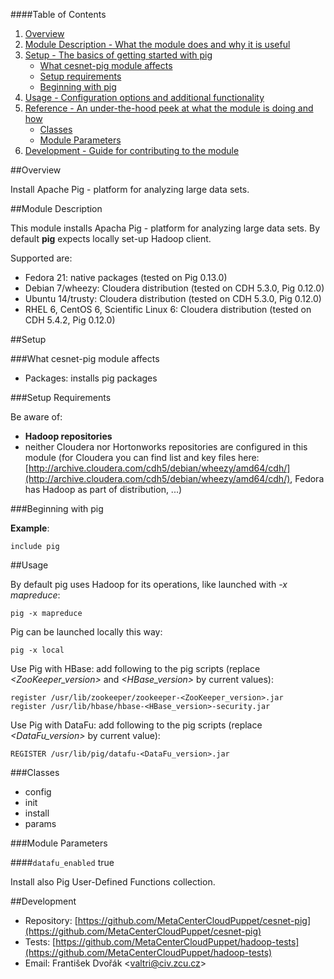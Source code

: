 ####Table of Contents

1. [Overview](#overview)
2. [Module Description - What the module does and why it is useful](#module-description)
3. [Setup - The basics of getting started with pig](#setup)
    * [What cesnet-pig module affects](#what-pig-affects)
    * [Setup requirements](#setup-requirements)
    * [Beginning with pig](#beginning-with-pig)
4. [Usage - Configuration options and additional functionality](#usage)
5. [Reference - An under-the-hood peek at what the module is doing and how](#reference)
    * [Classes](#classes)
    * [Module Parameters](#parameters)
6. [Development - Guide for contributing to the module](#development)

<a name="overview"></a>
##Overview

Install Apache Pig - platform for analyzing large data sets.

<a name="module-description"></a>
##Module Description

This module installs Apacha Pig - platform for analyzing large data sets. By default **pig** expects locally set-up Hadoop client.

Supported are:

* Fedora 21: native packages (tested on Pig 0.13.0)
* Debian 7/wheezy: Cloudera distribution (tested on CDH 5.3.0, Pig 0.12.0)
* Ubuntu 14/trusty: Cloudera distribution (tested on CDH 5.3.0, Pig 0.12.0)
* RHEL 6, CentOS 6, Scientific Linux 6: Cloudera distribution (tested on CDH 5.4.2, Pig 0.12.0)

<a name="setup"></a>
##Setup

<a name="what-pig-affects"></a>
###What cesnet-pig module affects

* Packages: installs pig packages

<a name="setup-requirements"></a>
###Setup Requirements

Be aware of:

* **Hadoop repositories**
 * neither Cloudera nor Hortonworks repositories are configured in this module (for Cloudera you can find list and key files here: [http://archive.cloudera.com/cdh5/debian/wheezy/amd64/cdh/](http://archive.cloudera.com/cdh5/debian/wheezy/amd64/cdh/), Fedora has Hadoop as part of distribution, ...)

<a name="beginning-with-pig"></a>
###Beginning with pig

**Example**:

    include pig

<a name="usage"></a>
##Usage

By default pig uses Hadoop for its operations, like launched with *-x mapreduce*:

    pig -x mapreduce

Pig can be launched locally this way:

    pig -x local

Use Pig with HBase: add following to the pig scripts (replace *<ZooKeeper_version>* and *<HBase_version>* by current values):

    register /usr/lib/zookeeper/zookeeper-<ZooKeeper_version>.jar
    register /usr/lib/hbase/hbase-<HBase_version>-security.jar

Use Pig with DataFu: add following to the pig scripts (replace *<DataFu_version>* by current value):

    REGISTER /usr/lib/pig/datafu-<DataFu_version>.jar

<a name="classes"></a>
###Classes

* config
* init
* install
* params

<a name="parameters"></a>
###Module Parameters

####`datafu_enabled` true

Install also Pig User-Defined Functions collection.

<a name="development"></a>
##Development

* Repository: [https://github.com/MetaCenterCloudPuppet/cesnet-pig](https://github.com/MetaCenterCloudPuppet/cesnet-pig)
* Tests: [https://github.com/MetaCenterCloudPuppet/hadoop-tests](https://github.com/MetaCenterCloudPuppet/hadoop-tests)
* Email: František Dvořák &lt;valtri@civ.zcu.cz&gt;
